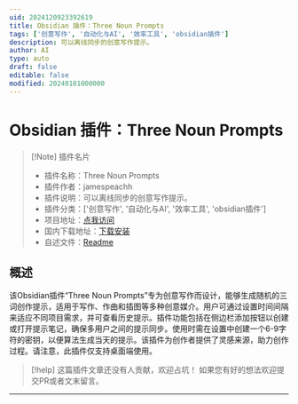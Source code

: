 ```yaml
---
uid: 2024120923392619
title: Obsidian 插件：Three Noun Prompts
tags: ['创意写作', '自动化与AI', '效率工具', 'obsidian插件']
description: 可以离线同步的创意写作提示。
author: AI
type: auto
draft: false
editable: false
modified: 20240101000000
---
```


# Obsidian 插件：Three Noun Prompts

> [!Note] 插件名片
> - 插件名称：Three Noun Prompts
> - 插件作者：jamespeachh
> - 插件说明：可以离线同步的创意写作提示。
> - 插件分类：['创意写作', '自动化与AI', '效率工具', 'obsidian插件']
> - 项目地址：[点我访问](https://github.com/jamespeachh/three-noun-prompts)
> - 国内下载地址：[下载安装](https://pkmer.cn/products/plugin/pluginMarket/?three-noun-prompts)
> - 自述文件：[Readme](https://ghproxy.net/https://raw.githubusercontent.com/jamespeachh/Three-Noun-Prompts/main/README.md)



## 概述

该Obsidian插件“Three Noun Prompts”专为创意写作而设计，能够生成随机的三词创作提示，适用于写作、作曲和插图等多种创意媒介。用户可通过设置时间间隔来适应不同项目需求，并可查看历史提示。插件功能包括在侧边栏添加按钮以创建或打开提示笔记，确保多用户之间的提示同步。使用时需在设置中创建一个6-9字符的密钥，以便算法生成当天的提示。该插件为创作者提供了灵感来源，助力创作过程。请注意，此插件仅支持桌面端使用。


> [!help] 
> 这篇插件文章还没有人贡献，欢迎占坑！
> 如果您有好的想法欢迎提交PR或者文末留言。
> 

---



